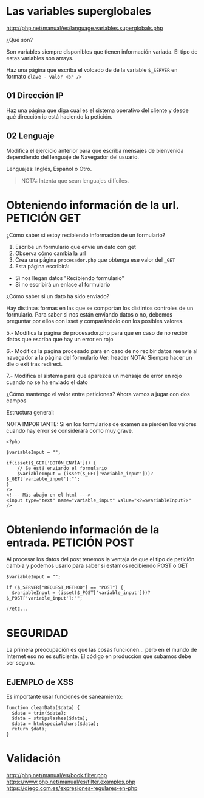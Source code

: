 # Las variables superglobales

http://php.net/manual/es/language.variables.superglobals.php

¿Qué son?

Son variables siempre disponibles que tienen información variada.
El tipo de estas variables son arrays.

Haz una página que escriba el volcado de de la variable ```$_SERVER``` en formato ```clave - valor <br />```

## 01 Dirección IP

Haz una página que diga cuál es el sistema operativo del cliente y desde qué dirección ip está haciendo la petición.

## 02 Lenguaje

Modifica el ejercicio anterior para que escriba mensajes de bienvenida dependiendo del lenguaje de Navegador del usuario.

Lenguajes: Inglés, Español o Otro.

> NOTA: Intenta que sean lenguajes difíciles.

# Obteniendo información de la url. PETICIÓN GET

¿Cómo saber si estoy recibiendo información de un formulario?
1. Escribe un formulario que envíe un dato con get
2. Observa cómo cambia la url
3. Crea una página ```procesador.php``` que obtenga ese valor del ```_GET```
4. Esta página escribirá:
  - Si nos llegan datos "Recibiendo formulario"
  - Si no escribirá un enlace al formulario


¿Cómo saber si un dato ha sido enviado?

Hay distintas formas en las que se comportan los distintos controles
de un formulario. Para saber si nos están enviando datos o no, debemos
preguntar por ellos con isset y comparándolo con los posibles valores.

5.- Modifica la página de procesador.php para que en caso de no recibir
datos que escriba que hay un error en rojo

6.- Modifica la página procesado para en caso de no recibir datos
reenvíe al navegador a la página del formulario
Ver: header
NOTA: Siempre hacer un die o exit tras redirect.

7.- Modifica el sistema para que aparezca un mensaje de error en rojo
cuando no se ha enviado el dato

¿Cómo mantengo el valor entre peticiones?
Ahora vamos a jugar con dos campos

Estructura general:

NOTA IMPORTANTE: Si en los formularios de examen se pierden los valores cuando
hay error se considerará como muy grave.

```
<?php

$variableInput = "";

if(isset($_GET['BOTÓN_ENVÍA'])) {
    // Se está enviando el formulario
    $variableInput = (isset($_GET['variable_input']))?$_GET['variable_input']:"";
}
?>
<!--- Más abajo en el html --->
<input type="text" name="variable_input" value="<?=$variableInput?>" />
```

# Obteniendo información de la entrada. PETICIÓN POST

Al procesar los datos del post tenemos la ventaja de que el tipo de
petición cambia y podemos usarlo para saber si estamos recibiendo
POST o GET

```
$variableInput = "";

if ($_SERVER["REQUEST_METHOD"] == "POST") {
  $variableInput = (isset($_POST['variable_input']))?$_POST['variable_input']:"";

//etc...
```

# SEGURIDAD
La primera preocupación es que las cosas funcionen... pero en el mundo de Internet eso no es suficiente. El código en producción que subamos debe ser seguro.

## EJEMPLO de XSS

Es importante usar funciones de saneamiento:
```
function cleanData($data) {
  $data = trim($data);
  $data = stripslashes($data);
  $data = htmlspecialchars($data);
  return $data;
}
```

# Validación

http://php.net/manual/es/book.filter.php
https://www.php.net/manual/es/filter.examples.php
https://diego.com.es/expresiones-regulares-en-php